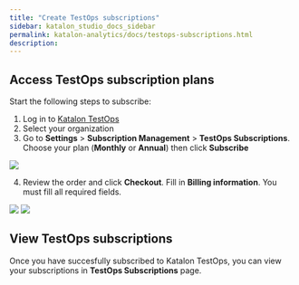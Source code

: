 ```yaml
---
title: "Create TestOps subscriptions"
sidebar: katalon_studio_docs_sidebar
permalink: katalon-analytics/docs/testops-subscriptions.html 
description: 
---
```

## Access TestOps subscription plans

Start the following steps to subscribe:
1. Log in to [Katalon TestOps](https://testops.katalon.io/)
2. Select your organization
3. Go to **Settings** > **Subscription Management** > **TestOps Subscriptions**. Choose your plan (**Monthly** or **Annual**) then click **Subscribe**

<img src="https://github.com/katalon-studio/docs-images/raw/master/katalon-analytics/docs/testops-april-release-subscription/subscribe-renameTEbusiness.png">

4. Review the order and click **Checkout**. Fill in **Billing information**. You must fill all required fields.

<img src="https://github.com/katalon-studio/docs-images/raw/master/katalon-analytics/docs/testops-april-release-subscription/monthly-subs-2.png">

<img src="https://github.com/katalon-studio/docs-images/raw/master/katalon-analytics/docs/testops-april-release-subscription/monthly-subs-3.png">

## View TestOps subscriptions

Once you have succesfully subscribed to Katalon TestOps, you can view your subscriptions in **TestOps Subscriptions** page.
